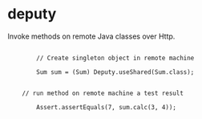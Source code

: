 # deputy
Invoke methods on remote Java classes over Http.


```

        // Create singleton object in remote machine
        
        Sum sum = (Sum) Deputy.useShared(Sum.class);


	// run method on remote machine a test result

        Assert.assertEquals(7, sum.calc(3, 4));

```


